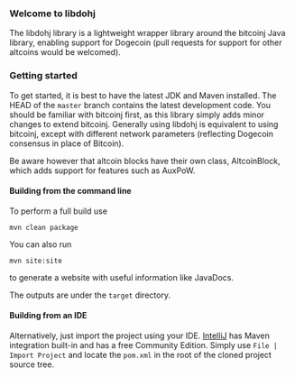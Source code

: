 ### Welcome to libdohj

The libdohj library is a lightweight wrapper library around the bitcoinj Java library,
enabling support for Dogecoin (pull requests for support for other altcoins would
be welcomed).

### Getting started

To get started, it is best to have the latest JDK and Maven installed. The HEAD of the `master` branch contains the latest development code.
You should be familiar with bitcoinj first, as this library simply adds minor
changes to extend bitcoinj. Generally using libdohj is equivalent to using
bitcoinj, except with different network parameters (reflecting Dogecoin consensus
in place of Bitcoin).

Be aware however that altcoin blocks have their own class, AltcoinBlock, which
adds support for features such as AuxPoW.

#### Building from the command line

To perform a full build use
```
mvn clean package
```
You can also run
```
mvn site:site
```
to generate a website with useful information like JavaDocs.

The outputs are under the `target` directory.

#### Building from an IDE

Alternatively, just import the project using your IDE. [IntelliJ](http://www.jetbrains.com/idea/download/) has Maven integration built-in and has a free Community Edition. Simply use `File | Import Project` and locate the `pom.xml` in the root of the cloned project source tree.

